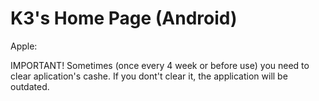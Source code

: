 # K3's Home Page (Android)
Apple:

 IMPORTANT!
 Sometimes (once every 4 week or before use)
 you need to clear aplication's cashe.
 If you dont't clear it, the application
 will be outdated.
